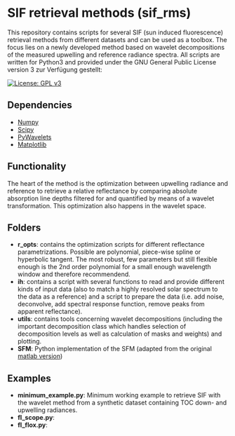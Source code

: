# SIF retrieval methods (sif_rms)
This repository contains scripts for several SIF (sun induced fluorescence) retrieval methods from different datasets and can be used as a toolbox. 
The focus lies on a newly developed method based on wavelet decompositions of the measured upwelling and reference radiance spectra. 
All scripts are written for Python3 and provided under the GNU General Public License version 3 zur Verfügung gestellt:  

[![License: GPL v3](https://img.shields.io/badge/License-GPLv3-blue.svg)](https://www.gnu.org/licenses/gpl-3.0)

Dependencies
------------------------

- [Numpy](https://numpy.org/) 
- [Scipy](https://scipy.org/)
- [PyWavelets](https://pywavelets.readthedocs.io/en/latest/index.html)
- [Matplotlib](https://matplotlib.org/) 


Functionality
------------------------

The heart of the method is the optimization between upwelling radiance and reference to retrieve a relative reflectance by comparing absolute absorption line depths filtered for and quantified by means of a wavelet transformation. This optimization also happens in the wavelet space. 



Folders
-------------------
* **r_opts**: contains the optimization scripts for different reflectance parametrizations. Possible are polynomial, piece-wise spline or hyperbolic tangent. The most robust, few parameters but still flexible enough is the 2nd order polynomial for a small enough wavelength window and therefore recommendend. 
* **ih**: contains a script with several functions to read and provide different kinds of input data (also to match a highly resolved solar spectrum to the data as a reference) and a script to prepare the data (i.e. add noise, deconvolve, add spectral response function, remove peaks from apparent reflectance). 
* **utils**: contains tools concerning wavelet decompositions (including the important decomposition class which handles selection of decomposition levels as well as calculation of masks and weights) and plotting.
* **SFM**: Python implementation of the SFM (adapted from the original [matlab version](https://gitlab.com/ltda/flox-specfit))

Examples
---------
* **minimum_example.py**: Minimum working example to retrieve SIF with the wavelet method from a synthetic dataset containing TOC down- and upwelling radiances.
* **fl_scope.py**:
* **fl_flox.py**:
